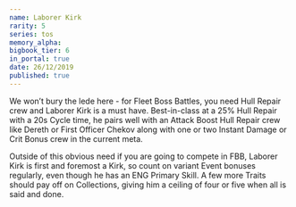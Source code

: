 ```yaml
---
name: Laborer Kirk
rarity: 5
series: tos
memory_alpha:
bigbook_tier: 6
in_portal: true
date: 26/12/2019
published: true
---
```


We won’t bury the lede here - for Fleet Boss Battles, you need Hull Repair crew and Laborer Kirk is a must have. Best-in-class at a 25% Hull Repair with a 20s Cycle time, he pairs well with an Attack Boost Hull Repair crew like Dereth or First Officer Chekov along with one or two Instant Damage or Crit Bonus crew in the current meta.

Outside of this obvious need if you are going to compete in FBB, Laborer Kirk is first and foremost a Kirk, so count on variant Event bonuses regularly, even though he has an ENG Primary Skill. A few more Traits should pay off on Collections, giving him a ceiling of four or five when all is said and done.
